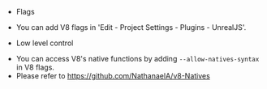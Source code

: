 * Flags
- You can add V8 flags in 'Edit - Project Settings - Plugins - UnrealJS'.

* Low level control
- You can access V8's native functions by adding `--allow-natives-syntax` in V8 flags.
- Please refer to https://github.com/NathanaelA/v8-Natives


